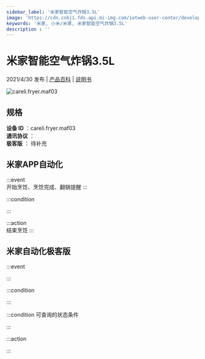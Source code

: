 ```yaml
---
sidebar_label: '米家智能空气炸锅3.5L'
image: 'https://cdn.cnbj1.fds.api.mi-img.com/iotweb-user-center/developer_1679047809299t925elJu.png?GalaxyAccessKeyId=AKVGLQWBOVIRQ3XLEW&Expires=9223372036854775807&Signature=RAVCtKMyDlHSjCL4lhepxozzAAY='
keywords: '米家, 小米/米家, 米家智能空气炸锅3.5L'
description : ''
---
```

# 米家智能空气炸锅3.5L

2021/4/30 发布 | [产品百科](https://home.mi.com/webapp/content/baike/product/index.html?model=careli.fryer.maf03/) | [说明书](https://home.mi.com/views/introduction.html?model=careli.fryer.maf03&region=cn)

![careli.fryer.maf03](https://cdn.cnbj1.fds.api.mi-img.com/iotweb-user-center/developer_1679047809299t925elJu.png?GalaxyAccessKeyId=AKVGLQWBOVIRQ3XLEW&Expires=9223372036854775807&Signature=RAVCtKMyDlHSjCL4lhepxozzAAY=)

## 规格  
> 
**设备 ID** ：careli.fryer.maf03  
**通讯协议** ：  
**极客版**  ： 待补充 


## 米家APP自动化  

:::event  
开始烹饪、烹饪完成、翻锅提醒
:::

:::condition  

:::

:::action   
结束烹饪
:::

## 米家自动化极客版  

:::event  

:::

:::condition  

:::

:::condition 可查询的状态条件  

:::

:::action  

:::

        
